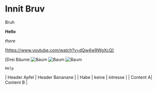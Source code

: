 # Innit Bruv

Bruh

**Hello**

*there*

[https://www.youtube.com/watch?v=dQw4w9WgXcQ]

[Drei Bäume ![Baum](https://user-images.githubusercontent.com/110892742/183600856-f019432b-8511-4153-ad5d-801f1de3c5e7.jpg)
![Baum](https://user-images.githubusercontent.com/110892742/183601095-14190e1f-519a-44fc-b442-45feaf4e94e5.jpg)
![Baum](https://user-images.githubusercontent.com/110892742/183601115-24f5f78e-ff0a-4c22-a99f-a8c246254662.jpg)



 `Help`

| Header Apfel | Header Bananane |
| Habe | keine | intresse |
| Content A| Content B |
